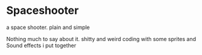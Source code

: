 # Spaceshooter
a space shooter. plain and simple

Nothing much to say about it. shitty and weird coding with some sprites and Sound effects i put together

